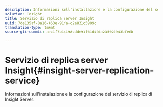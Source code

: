 ```yaml
---
description: Informazioni sull'installazione e la configurazione del servizio di replica di Insight Server.
solution: Insight
title: Servizio di replica server Insight
uuid: 7de135af-8a16-463e-91fa-c2a831c5909c
translation-type: tm+mt
source-git-commit: aec1f7b14198cdde91f61d490a235022943bfedb

---
```



# Servizio di replica server Insight{#insight-server-replication-service}

Informazioni sull&#39;installazione e la configurazione del servizio di replica di Insight Server.

